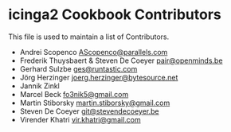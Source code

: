 icinga2 Cookbook Contributors
=================

This file is used to maintain a list of Contributors.

- Andrei Scopenco <AScopenco@parallels.com>
- Frederik Thuysbaert & Steven De Coeyer <pair@openminds.be>
- Gerhard Sulzbe <ges@runtastic.com>
- Jörg Herzinger <joerg.herzinger@bytesource.net>
- Jannik Zinkl
- Marcel Beck <fo3nik5@gmail.com>
- Martin Stiborsky <martin.stiborsky@gmail.com>
- Steven De Coeyer <git@stevendecoeyer.be>
- Virender Khatri <vir.khatri@gmail.com>
